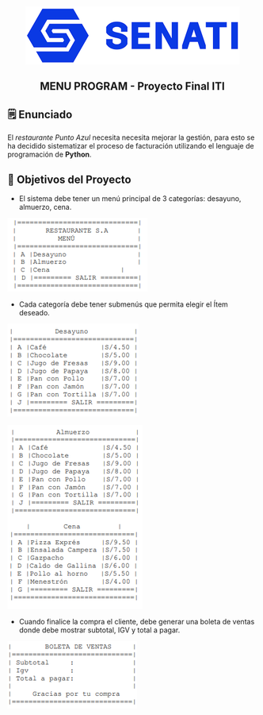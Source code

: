 <div align="center">
  <img src="./images/logo.png" />
  <h2>MENU PROGRAM - Proyecto Final ITI</h2>
</div>

## 🗒️ Enunciado

El _restaurante Punto Azul_ necesita necesita mejorar la gestión, para esto se ha decidido sistematizar
el proceso de facturación utilizando el lenguaje de programación de **Python**.

## 🎯 Objetivos del Proyecto

- El sistema debe
  tener un menú principal de 3 categorías: desayuno, almuerzo, cena.

![1](/images/1.png)

- Cada categoría debe
  tener submenús que permita elegir el Ítem deseado.

![2](/images/2.png)

![3](/images/3.png)

- Cuando finalice la compra el cliente, debe generar una boleta de ventas donde debe mostrar subtotal, IGV y total a pagar.

![4](/images/4.png)

